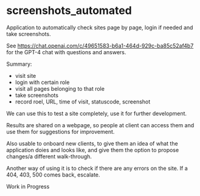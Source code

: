# screenshots_automated
Application to automatically check sites page by page, login if needed and take screenshots.

See https://chat.openai.com/c/49651583-b6a1-464d-929c-ba85c52af4b7 for the GPT-4 chat with questions and answers.

Summary:
- visit site
- login with certain role
- visit all pages belonging to that role
- take screenshots
- record roel, URL, time of visit, statuscode, screenshot

We can use this to test a site completely, use it for further development.

Results are shared on a webpage, so people at client can access them and use them for suggestions for improvement.

Also usable to onboard new clients, to give them an idea of what the application doies and looks like, and give them the option to propose changes/a different walk-through.

Another way of using it is to check if there are any errors on the site. If a 404, 403, 500 comes back, escalate.

Work in Progress
